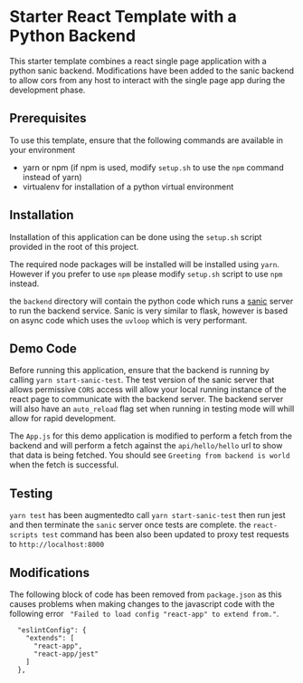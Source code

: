 # Starter React Template with a Python Backend

This starter template combines a react single page application with a python sanic backend. Modifications have been added to the sanic backend to allow cors from any host to interact with the single page app during the development phase.

## Prerequisites

To use this template, ensure that the following commands are available in your environment

- yarn or npm (if npm is used, modify `setup.sh` to use the `npm` command instead of yarn)
- virtualenv for installation of a python virtual environment

## Installation

Installation of this application can be done using the `setup.sh` script provided in the root of this project.

The required node packages will be installed will be installed using `yarn`. However if you prefer to use `npm` please modify `setup.sh` script to use `npm` instead.

the `backend` directory will contain the python code which runs a [sanic](https://sanic.dev/) server to run the backend service. Sanic is very similar to flask, however is based on async code which uses the `uvloop` which is very performant.

## Demo Code

Before running this application, ensure that the backend is running by calling `yarn start-sanic-test`. The test version of the sanic server that allows permissive `CORS` access will allow your local running instance of the react page to communicate with the backend server. The backend server will also have an `auto_reload` flag set when running in testing mode will whill allow for rapid development.

The `App.js` for this demo application is modified to perform a fetch from the backend and will perform a fetch against the `api/hello/hello` url to show that data is being fetched. You should see `Greeting from backend is world` when the fetch is successful.

## Testing

`yarn test` has been augmentedto call `yarn start-sanic-test` then run jest and then terminate the `sanic` server once tests are complete. the `react-scripts test` command has been also been updated to proxy test requests to `http://localhost:8000`

## Modifications

The following block of code has been removed from `package.json` as this causes problems when making changes to the javascript code with the following error ` "Failed to load config "react-app" to extend from."`.

```
  "eslintConfig": {
    "extends": [
      "react-app",
      "react-app/jest"
    ]
  },
```
